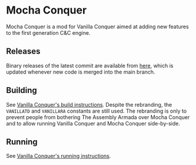 # Mocha Conquer

Mocha Conquer is a mod for Vanilla Conquer aimed at adding new features to the first generation C&C engine.

## Releases

Binary releases of the latest commit are available from [here](https://github.com/WalterBarrett/Mocha-Conquer/releases/tag/latest), which is updated whenever new code is merged into the main branch.

## Building

See [Vanilla Conquer's build instructions](https://github.com/TheAssemblyArmada/Vanilla-Conquer?tab=readme-ov-file#building). Despite the rebranding, the `VANILLATD` and `VANILLARA` constants are still used. The rebranding is only to prevent people from bothering The Assembly Armada over Mocha Conquer and to allow running Vanilla Conquer and Mocha Conquer side-by-side.

## Running

See [Vanilla Conquer's running instructions](https://github.com/TheAssemblyArmada/Vanilla-Conquer?tab=readme-ov-file#running).
